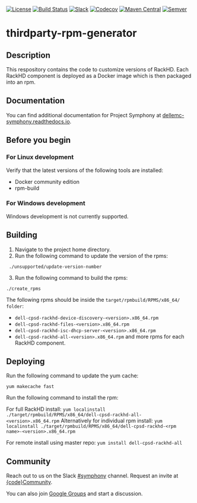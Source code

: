 [![License](https://img.shields.io/badge/License-EPL%201.0-red.svg)](https://opensource.org/licenses/EPL-1.0)
[![Build Status](https://travis-ci.org/dellemc-symphony/credential-service-parent.svg?branch=master)](https://travis-ci.org/dellemc-symphony/credentia-service-parent)
[![Slack](http://img.shields.io/badge/slack-join%20the%20chat-00B9FF.svg?style=flat-square)](https://codecommunity.slack.com/messages/symphony)
[![Codecov](https://img.shields.io/codecov/c/github/dellemc-symphony/credential-service-parent.svg)](https://codecov.io/gh/dellemc-symphony/credential-service-parent)
[![Maven Central](https://maven-badges.herokuapp.com/maven-central/com.dell.cpsd/credential-service-parent/badge.svg)](https://maven-badges.herokuapp.com/maven-central/com.dell.cpsd/credential-service-parent)
[![Semver](http://img.shields.io/SemVer/2.0.0.png)](http://semver.org/spec/v2.0.0.html)

# thirdparty-rpm-generator

## Description
This respository contains the code to customize versions of RackHD. Each RackHD component is deployed as a Docker image which is then packaged into an rpm.

## Documentation
You can find additional documentation for Project Symphony at [dellemc-symphony.readthedocs.io][documentation].

## Before you begin
### For Linux development
Verify that the latest versions of the following tools are installed:
* Docker community edition 
* rpm-build

### For Windows development
Windows development is not currently supported.

## Building
1. Navigate to the project home directory.
2. Run the following command to update the version of the rpms:

` ./unsupported/update-version-number`

3. Run the following command to build the rpms:

`./create_rpms`

The following rpms should be inside the `target/rpmbuild/RPMS/x86_64/ folder`:
* `dell-cpsd-rackhd-device-discovery-<version>.x86_64.rpm`
* `dell-cpsd-rackhd-files-<version>.x86_64.rpm`
* `dell-cpsd-rackhd-isc-dhcp-server-<version>.x86_64.rpm`
* `dell-cpsd-rackhd-all-<version>.x86_64.rpm`
and more rpms for each RackHD component.
   
## Deploying
Run the following command to update the yum cache: 

`yum makecache fast`

Run the following command to install the rpm:

For full RackHD install:
`yum localinstall ./target/rpmbuild/RPMS/x86_64/dell-cpsd-rackhd-all-<version>.x86_64.rpm`
Alternatively for individual rpm install:
`yum localinstall ./target/rpmbuild/RPMS/x86_64/dell-cpsd-rackhd-<rpm name>-<version>.x86_64.rpm`

For remote install using master repo:
`yum install dell-cpsd-rackhd-all`

## Community
Reach out to us on the Slack [#symphony][slack] channel. Request an invite at [{code}Community][codecommunity].

You can also join [Google Groups][googlegroups] and start a discussion.

[slack]: https://codecommunity.slack.com/messages/symphony
[googlegroups]: https://groups.google.com/forum/#!forum/dellemc-symphony
[codecommunity]: http://community.codedellemc.com/
[contributing]: http://dellemc-symphony.readthedocs.io/en/latest/contributingtosymphony.html
[github]: https://github.com/dellemc-symphony
[documentation]: https://dellemc-symphony.readthedocs.io/en/latest/
